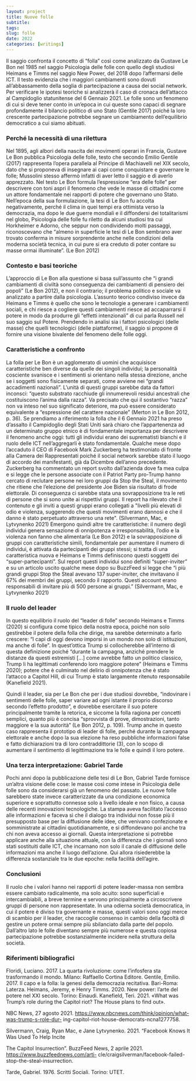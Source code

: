```yaml
---
layout: project
title: Nuove folle
subtitle: 
tags:
slug: folle 
date: 2022
categories: [writings]
---
```


Il saggio confronta il concetto di “folla” così come analizzato da Gustave Le Bon nel 1985 nel saggio Psicologia delle folle con quello degli studiosi Heimans e Timms nel saggio New Power, del 2018 dopo l’affermarsi delle ICT. Il testo evidenzia che i maggiori cambiamenti sono dovuti all’abbassamento della soglia di partecipazione a causa dei social network. Per verificare le ipotesi teoriche si analizzerà il caso di cronaca dell’attacco al Campidoglio statunitense del 6 Gennaio 2021. Le folle sono un fenomeno di cui si deve tener conto in un’epoca in cui queste sono capaci di segnare profondamente il bilancio politico di uno Stato (Gentile 2017) poiché la loro crescente partecipazione potrebbe segnare un cambiamento dell’equilibrio democratico a cui siamo abituati.

### Perché la necessità di una rilettura
Nel 1895, agli albori della nascita dei movimenti operari in Francia, Gustave Le Bon pubblica Psicologia delle folle, testo che secondo Emilio Gentile (2017) rappresenta l’opera parallela al Principe di Machiavelli nel XIX secolo, dato che si proponeva di insegnare ai capi come conquistare e governare le folle; Mussolini stesso affermò infatti di aver letto il saggio e di averlo apprezzato. Nel testo Le Bon formula l’espressione “era delle folle” per descrivere con toni aspri il fenomeno che vede le masse di
cittadini come un attore fondamentale nei rapporti di potere che governano uno Stato. Nell’epoca della sua formulazione, la tesi di Le Bon fu accolta negativamente, perché il clima in quei tempi era ottimista verso la democrazia, ma dopo le due guerre mondiali e il diffondersi dei totalitarismi nel globo, Psicologia delle folle fu riletto da alcuni studiosi tra cui Horkheimer e Adorno, che seppur non condividendo molti passaggi, riconoscevano che “almeno in superficie le tesi di Le Bon sembrano aver trovato conferma in misure sorprendente anche nelle condizioni della moderna società tecnica, in cui pure si era creduto di poter contare su masse ormai illuminate”. (Le Bon 2012)

### Contesto e basi teoriche
L’approccio di Le Bon alla questione si basa sull’assunto che “i grandi cambiamenti di civiltà sono conseguenza dei cambiamenti di pensiero dei popoli” (Le Bon 2012), e non il contrario; il problema politico e sociale va analizzato a partire dalla psicologia.
L’assunto teorico condiviso invece da Heimans e Timms è quello che sono le tecnologie a generare i cambiamenti sociali, e chi riesce a cogliere questi cambiamenti riesce ad accaparrarsi il potere in modo da produrre gli “effetti intenzionali” di cui parla Russell nel suo saggio sul Potere. Prendendo in analisi sia i fattori psicologici (delle masse) che quelli tecnologici (delle piattaforme), il saggio si propone di fornire una visione bivalente del fenomeno delle folle oggi.

### Caratteristiche a confronto

La folla per Le Bon è un agglomerato di uomini che acquisisce caratteristiche ben diverse da quelle dei singoli individui; la personalità cosciente svanisce e i sentimenti si orientano nella stessa direzione, anche se i soggetti sono fisicamente separati, come avviene nei “grandi accadimenti nazionali”. L’unità di questi gruppi sarebbe data da fattori inconsci: “questo substrato racchiude gli innumerevoli residui ancestrali che costituiscono l’anima dalla razza”. Va precisato che qui il sostantivo “razza” non va inteso nel suo significato deteriore, ma può essere considerato equivalente a “espressione del carattere nazionale” (Merton in Le Bon 2012, p. 36).
Se prendiamo a riferimento la folla che il 6 Gennaio 2021 ha preso d’assalto il Campidoglio degli Stati Uniti sarà chiaro che l’appartenenza ad un determinato gruppo etnico è di fondamentale importanza per descrivere il fenomeno anche oggi: tutti gli individui erano dei suprematisti bianchi e il ruolo delle ICT nell’aggregarli è stato fondamentale. Qualche mese dopo l’accaduto il CEO di Facebook Mark Zuckerberg ha testimoniato di fronte alla Camera dei Rappresentati poiché il social network sarebbe
stato il luogo di accordo dei manifestanti, già da Dicembre dell’anno precedente. Zuckerberg ha commentato un report svolto dall’azienda dove fa mea culpa e si legge che le persone associate con il Patriot Party pro-Trump hanno cercato di reclutare persone nei loro gruppi da Stop the Steal, il movimento che ritiene che l’elezione del presidente Joe Biden sia risultato di frode elettorale. Di conseguenza ci sarebbe stata una sovrapposizione tra le reti di persone che si sono unite ai rispettivi
gruppi. Il report ha rilevato che il contenuto e gli inviti a questi gruppi erano collegati a "livelli più elevati
di odio e violenza, suggerendo che questi movimenti erano dannosi e che il danno è stato perpetuato attraverso una rete". (Silvermann, Mac, e Lytvynenko 2021) Emergono quindi altre tre caratteristiche: il numero degli individui genera sensazione di onnipotenza e irresponsabilità, l’odio e la violenza non fanno che alimentarla (Le Bon 2012) e la sovrapposizione di gruppi con caratteristiche simili, fondamentale per aumentare il numero di individui, è attivata da partecipanti dei gruppi stessi; si tratta di una caratteristica nuova e Heimans e Timms definiscono questi soggetti dei “super-partecipanti”. Sul report questi individui sono definiti “super-inviter” e su un articolo uscito qualche mese dopo su BuzzFeed si legge che “i più grandi gruppi Stop the Steal avevano 137 super-inviter, che invitavano il 67% dei membri dei gruppi, secondo il rapporto. Questi account erano responsabili di invitare più di 500 persone ai gruppi.” (Silvermann, Mac, e Lytvynenko 2021)

### Il ruolo del leader
In questo equilibrio il ruolo del “leader di folle” secondo Heimans e Timms (2020) si configura come
tipico della nostra epoca, poiché non solo gestirebbe il potere della folla che dirige, ma sarebbe determinato a farlo
crescere: “I capi di oggi devono imporsi in un mondo non solo di istituzioni, ma anche di folle”. In quest’ottica Trump
si collocherebbe all’interno di questa definizione poiché “durante la campagna, anziché prendere le distanze da
questi estremisti [...] come avrebbe fatto un politico classico, Trump li ha legittimati conferendo loro maggiore potere”
(Heimans e Timms 2020); potere che è culminato nel delirio di onnipotenza che è stato l’attacco a Capitol Hill, di cui
Trump è stato largamente ritenuto responsabile (Kanefield 2021).

Quindi il leader, sia per Le Bon che per i due studiosi dovrebbe, “indovinare i sentimenti delle folle, saper variare ad ogni
istante il proprio discorso secondo l’effetto prodotto”, e dovrebbe esercitare il suo potere principalmente tramite la retorica, e siccome la folla ragiona per concetti semplici, quanto più è concisa “sprovvista di prove, dimostrazioni, tanto maggiore e la sua autorità” (Le Bon 2012, p. 109). Trump anche in questo caso rappresenta il prototipo di leader di folle, perché durante la campagna elettorale e anche dopo la sua elezione ha reso pubbliche informazioni false e fatto dichiarazioni tra di loro contraddittorie (3), con lo scopo di aumentare il sentimento di legittimazione tra le folle e quindi il loro potere.

### Una terza interpretazione: Gabriel Tarde
Pochi anni dopo la pubblicazione delle tesi di Le Bon, Gabriel Tarde fornisce un’altra visione delle cose: le masse così come intese in Psicologia delle folle sono da considerarsi già un fenomeno del passato. Le nuove folle sarebbero state invece caratterizzate da una condizione economica superiore e soprattutto connesse solo a livello ideale e non fisico, a causa delle recenti innovazioni tecnologiche. La stampa aveva facilitato l’accesso alle informazioni e faceva sì che il dialogo tra individui non fosse più il presupposto base per la diffusione delle idee, che venivano confezionate e somministrate ai cittadini
quotidianamente, e si diffondevano poi anche tra chi non aveva accesso ai giornali. Questa interpretazione si potrebbe applicare anche alla situazione attuale, con la differenza che i giornali sono stati sostituiti dalle ICT, che incarnano non solo il canale di diffusione delle informazioni ma anche il luogo dell’azione. Qui allora risiederebbe la differenza sostanziale tra le due epoche: nella facilità dell’agire.

### Conclusioni
Il ruolo che i valori hanno nei rapporti di potere leader-massa non sembra essere cambiato radicalmente, ma solo acuito: sono superficiali e intercambiabili, a breve termine e servono principalmente a circoscrivere gruppi di persone non rappresentate. In una odierna società democratica, in cui il potere è diviso tra governante e masse, questi valori sono oggi merce di scambio per il leader, che raccoglie consenso in cambio della facoltà di gestire un potere ormai sempre più sbilanciato dalla parte del popolo. Dall’altro lato le folle diventano sempre più numerose e questa copiosa partecipazione potrebbe sostanzialmente incidere nella struttura della società.

### Riferimenti bibliografici
Floridi, Luciano. 2017. La quarta rivoluzione: come l’infosfera sta trasformando il mondo. Milano:
Raffaello Cortina Editore.
Gentile, Emilio. 2017. Il capo e la folla: la genesi della democrazia recitativa. Bari-Roma: Laterza.
Heimans, Jeremy, e Henry Timms. 2020. New power: l’arte del potere nel XXI secolo. Torino:
Einaudi.
Kanefield, Teri. 2021. «What was Trump’s role during the Capitol riot? The House plans to find out».

NBC News, 27 agosto 2021. https://www.nbcnews.com/think/opinion/what-was-trump-s-role-dur-
ing-capitol-riot-house-democrats-ncna1277758.

Silvermann, Craig, Ryan Mac, e Jane Lytvynenko. 2021. “Facebook Knows It Was Used To Help Incite

The Capitol Insurrection”. BuzzFeed News, 2 aprile 2021. https://www.buzzfeednews.com/arti-
cle/craigsilverman/facebook-failed-stop-the-steal-insurrection.

Tarde, Gabriel. 1976. Scritti Sociali. Torino: UTET.